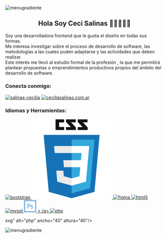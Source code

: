 
![menugradiente](https://user-images.githubusercontent.com/91616144/158722142-bda1de5d-9481-4d7c-838c-95e1d658e89c.png)
<h2 align="center">Hola Soy Ceci Salinas 👋🏽👩🏽‍💻</h1>
<p>Soy una desarrolladora frontend que le gusta el diseño en todas sus formas. <br>
  Me interesa investigar sobre el proceso de desarrollo de software, las metodologías a las cuales puden adaptarse y las actividades que deben realizar. <br>
Este interés me llevó al estudio formal de la profesión , la que me permitirá plantear propuestas o emprendimientos productivos propios del ámbito del desarrollo de software.

<h3 align="left">Conecta conmigo:</h3>
<p align="left">
<a href="https://linkedin.com/in/salinas-cecilia" target="blank"><img align="center" src= "https://raw.githubusercontent.com/rahuldkjain/github-profile-readme-generator/master/src/images/icons/Social/linked-in-alt.svg" alt="salinas-cecilia" height="30 " width="40" /></a>
 <a href="https://ceciliasalinas.com. ar" target="blank">
  <img align="center" src="https://raw.githubusercontent.com/rahuldkjain/github-profile-readme-generator/master/src/images/icons/Social/rss. svg" alt="ceciliasalinas.com.ar" height="30" width="40" /></a> </p>
  
<h3 align="left">Idiomas y Herramientas:</h3>
<p align="left"> <a href="https://getbootstrap.com" target="_blank" rel="noreferrer"> 
  <img src="https://raw.githubusercontent.com/devicons/devicon /master/icons/bootstrap/bootstrap-plain-wordmark.svg" alt="bootstrap" width="40" height="40"/> </a>
  <a href="https://www.w3schools.com /css/" target="_blank" rel="noreferrer"> 
    <img src="https://raw.githubusercontent.com/devicons/devicon/master/icons/css3/css3-original-wordmark.svg" alt= "css3" ancho="40" alto="40"/> </a> <a href="https://www.figma.com/" target="_blank" rel="noreferrer"> <img src="https://www.vectorlogo.zone/logos/figma/figma-icon.svg" alt="figma" width="40" height ="40"/> </a> <a href="https://www.w3.org/html/" target="_blank" rel="noreferrer"> <img src="https://raw. githubusercontent.com/devicons/devicon/master/icons/html5/html5-original-wordmark.svg" alt="html5" width="40" height="40"/> </a> <a href="https: //www.mysql.com/" target="_blank" rel="noreferrer"> <img src="https://raw.githubusercontent.com/devicons/devicon/master/icons/mysql/mysql-original-wordmark .svg" alt="mysql" width="40" height="40"/> </a> <a href="https://www.photoshop.com/en" target="_blank" rel="noreferrer" > <img src="https://raw.githubusercontent.com/devicons/devicon/master/icons/photoshop/photoshop-line.svg" alt="photoshop" width="40" height="40"/> < /a> <a href="https://www.php.net" target="_blank" rel="noreferrer"> <img src="https://raw.githubusercontent.com/devicons/devicon/master/ iconos/php/php-original.svg" alt="php" ancho="40" altura="40"/> </a> </p>svg" alt="php" ancho="40" altura="40"/> </a> </p>


![menugradiente](https://user-images.githubusercontent.com/91616144/158722142-bda1de5d-9481-4d7c-838c-95e1d658e89c.png)


